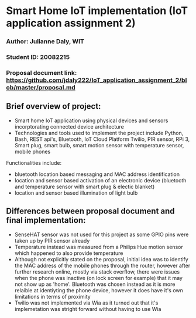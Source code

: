 # Smart Home IoT implementation (IoT application assignment 2)

### Author: Julianne Daly, WIT
### Student ID: 20082215
### Proposal document link: https://github.com/jdaly222/IoT_application_assignment_2/blob/master/proposal.md

## Brief overview of project:
* Smart home IoT application using physical devices and sensors incorptorating connected device architecture
* Technologies and tools used to implement the project include Python, Bash, REST api's, Bluetooth, IoT Cloud Platform Twilio, PIR sensor, RPi 3, Smart plug, smart bulb, smart motion sensor with temperature sensor,
  mobile phones

Functionalities include:
* bluetooth location based messaging and MAC address identification
* location and sensor based activation of an electronic device (bluetooth and temperature sensor with smart plug & electic blanket)
* location and sensor based illumination of light bulb

## Differences between proposal document and final implementation:
* SenseHAT sensor was not used for this project as some GPIO pins were taken up by PIR sensor already
* Temperature instead was measured from a Philips Hue motion sensor which happened to also provide temperature
* Although not explicitly stated on the proposal, initial idea was to identify the MAC address of the mobile phones through the router, however after further research online, mostly via stack overflow, there were issues
  when the phone was inactive (on lock screen for example) that it may not show up as 'home'. Bluetooth was chosen instead as it is more relaible at identiyting the phone device, however it does have it's own limitations 
  in terms of proximity
* Twilio was not implemented via Wia as it turned out that it's implemetation was stright forward without having to use Wia

